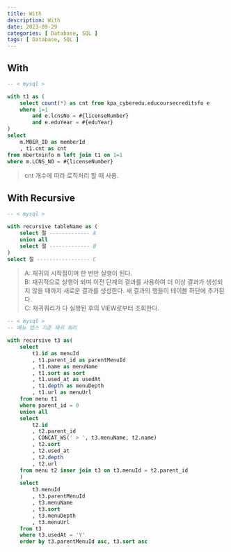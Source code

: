 ```yaml
---
title: With 
description: With
date: 2023-09-29
categories: [ Database, SQL ]
tags: [ Database, SQL ]
---
```


## With

```sql
-- < mysql >

with t1 as (
    select count(*) as cnt from kpa_cyberedu.educoursecreditsfo e
    where 1=1
        and e.lcnsNo = #{licenseNumber}
        and e.eduYear = #{eduYear}
)
select
    m.MBER_ID as memberId
    , t1.cnt as cnt
from mbertninfo m left join t1 on 1=1
where m.LCNS_NO = #{licenseNumber}
```
> cnt 개수에 따라 로직처리 할 때 사용.  

## With Recursive

```sql
-- < mysql >

with recursive tableName as (
    select 절 ------------- A
    union all 
    select 절 ------------- B
)
select 절 ----------------- C
```
> A: 재귀의 시작점이며 한 번만 실행이 된다.  
> B: 재귀적으로 실행이 되며 이전 단계의 결과를 사용하여 더 이상 결과가 생성되지 않을 때까지 새로운 결과를 생성한다. 새 결과의 행들이 테이블 하단에 추가된다.  
> C: 재귀쿼리가 다 실행된 후의 VIEW로부터 조회한다.  
  
```sql
-- < mysql >
-- 메뉴 뎁스 기준 재귀 쿼리

with recursive t3 as(
    select
        t1.id as menuId
        , t1.parent_id as parentMenuId
        , t1.name as menuName
        , t1.sort as sort
        , t1.used_at as usedAt
        , t1.depth as menuDepth
        , t1.url as menuUrl
    from menu t1
    where parent_id = 0
    union all
    select
        t2.id
        , t2.parent_id
        , CONCAT_WS(' > ', t3.menuName, t2.name)
        , t2.sort
        , t2.used_at
        , t2.depth
        , t2.url
    from menu t2 inner join t3 on t3.menuId = t2.parent_id
    )
    select
        t3.menuId
        , t3.parentMenuId
        , t3.menuName
        , t3.sort
        , t3.menuDepth
        , t3.menuUrl
    from t3
    where t3.usedAt = 'Y'
    order by t3.parentMenuId asc, t3.sort asc
```